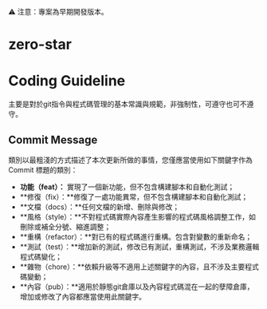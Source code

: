 ⚠ 注意：專案為早期開發版本。

# zero-star


# Coding Guideline

主要是對於git指令與程式碼管理的基本常識與規範，非強制性，可遵守也可不遵守。

## Commit Message

類別以最粗淺的方式描述了本次更新所做的事情，您僅應當使用如下關鍵字作為 Commit 標題的類別：

* **功能（feat）：** 實現了一個新功能，但不包含構建腳本和自動化測試；
* **修復（fix）：**修復了一處功能異常，但不包含構建腳本和自動化測試；
* **文檔（docs）：**任何文檔的新增、刪除與修改；
* **風格（style）：**不對程式碼實際內容產生影響的程式碼風格調整工作，如刪除或補全分號、縮進調整；
* **重構（refactor）：**對已有的程式碼進行重構。包含對變數的重新命名；
* **測試（test）：**增加新的測試，修改已有測試，重構測試，不涉及業務邏輯程式碼變化；
* **雜物（chore）：**依賴升級等不適用上述關鍵字的內容，且不涉及主要程式碼變動；
* **內容（pub）：**適用於靜態git倉庫以及內容程式碼混在一起的孽障倉庫，增加或修改了內容都應當使用此關鍵字。

